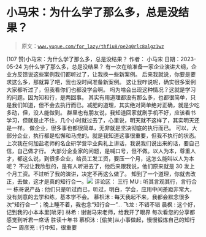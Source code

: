 # 小马宋：为什么学了那么多，总是没结果？

> 原文：[`www.yuque.com/for_lazy/thfiu8/pe2q0rlc8algz1wz`](https://www.yuque.com/for_lazy/thfiu8/pe2q0rlc8algz1wz)

<ne-h2 id="3ed5253b" data-lake-id="3ed5253b"><ne-heading-ext><ne-heading-anchor></ne-heading-anchor><ne-heading-fold></ne-heading-fold></ne-heading-ext><ne-heading-content><ne-text id="u94efadc3">(107 赞)小马宋：为什么学了那么多，总是没结果？</ne-text></ne-heading-content></ne-h2> <ne-p id="u710ac756" data-lake-id="u710ac756"><ne-text id="u632e697f">作者： 小马宋</ne-text></ne-p> <ne-p id="u810dcf87" data-lake-id="u810dcf87"><ne-text id="ud5a4dccb">日期：2023-05-24</ne-text></ne-p> <ne-p id="u48b93d61" data-lake-id="u48b93d61"><ne-text id="u1457df03">为什么学了那么多，总是没结果？</ne-text></ne-p> <ne-p id="uf6551b70" data-lake-id="uf6551b70"><ne-text id="u5ce0d8df">有一次在给准备一家企业演讲大纲，企业方反馈说这些案例我们都听过了，让我换一些新案例。</ne-text></ne-p> <ne-p id="u32b018be" data-lake-id="u32b018be"><ne-text id="u4d52e902">后来我就说，你要是要求这么多，那就算了吧，我也没时间准备新案例。</ne-text></ne-p> <ne-p id="uce8fcd70" data-lake-id="uce8fcd70"><ne-text id="u9470e7f9">这让我咋说呢，确实很多案例大家都听过了，但我看你们也都没学会啊。</ne-text></ne-p> <ne-p id="u84aac683" data-lake-id="u84aac683"><ne-text id="u1b13aab4">吗为啥会出现这种情况？这就是学习的问题。因为知和行，是两回事。</ne-text></ne-p> <ne-p id="u05e14f08" data-lake-id="u05e14f08"><ne-text id="ud22cf99e">其实有用道理都没有那么多，也都很简单，只是我们知道，但不会去执行而已。减肥的道理，其实绝对简单绝对正确，就是少吃多动，但，没人能做到。</ne-text></ne-p> <ne-p id="u8549070d" data-lake-id="u8549070d"><ne-text id="u29c4a6a1">群里也有朋友说，我知道回家就刷手机不好，应该看书学习，但就是止不住，几个小时就过去了，心里说，明天就不这样了，其实明天还是一样。</ne-text></ne-p> <ne-p id="u5c8958f6" data-lake-id="u5c8958f6"><ne-text id="u96ace9c4">做企业，很多事也都很简单，无非就是坚决彻底的执行而已。</ne-text></ne-p> <ne-p id="uf74d84b7" data-lake-id="uf74d84b7"><ne-text id="ua00541e6">可以，大部分企业，执行都是松懈和马虎的。就是我知道这事很重要，但我不执行的状态。</ne-text></ne-p> <ne-p id="u05afb017" data-lake-id="u05afb017"><ne-text id="u6b115562">上次我在何加盐老师的名企研学营毕业典礼上讲话，我说我们说出来的话，要自己信，自己做才行。</ne-text></ne-p> <ne-p id="u37966b7c" data-lake-id="u37966b7c"><ne-text id="uba706007">大部分企业家的问题，是喊口号，但不做。以人为本，尊重人才，都这么说，到很多企业，给员工发工资，要压一个月，这怎么能叫以人为本呢？</ne-text></ne-p> <ne-p id="u95e62335" data-lake-id="u95e62335"><ne-text id="u63ecf85f">不过让我欣慰的，是有人听进去了，他后来跟我说，他们原来就是 30 发上个月工资。不过听了我的演讲，决定不再这么做了。</ne-text></ne-p> <ne-p id="u8e51cb35" data-lake-id="u8e51cb35"><ne-text id="u95642f53">知到了一个道理，你就去改正，去做，这才是真的知行合一。</ne-text><ne-card data-card-name="image" data-card-type="inline" id="NwDgS" data-event-boundary="card">![](img/6e2614d8dda6df165af2b9c5618640f0.png)</ne-card></ne-p> <ne-hole id="ub9e5be09" data-lake-id="ub9e5be09"><ne-card data-card-name="hr" data-card-type="block" id="myVHF" data-event-boundary="card"><ne-p id="ucd0eb7d9" data-lake-id="ucd0eb7d9"><ne-text id="uf1b4074f">评论区：</ne-text></ne-p> <ne-p id="ufb52e4cc" data-lake-id="ufb52e4cc"><ne-text id="u152c51ec">三行 MU : 听其言观其行，言行合一</ne-text> <ne-text id="uc3544b73">栋哥说产品 : 他们只是听过而已，听过，明白，学会，应用中间差距非常大，没有刻意的去学和练，基本学不会。</ne-text> <ne-text id="u841edd18">慕枳沐 : 每天我起不来，我都会默念很多次“知行合一”；晚上睡不着，我也念“知行合一”...</ne-text> <ne-text id="u94f950fd">飞龙 : 不错不错</ne-text> <ne-text id="ue5a0c093">晨枫 : 这个好，记到我的小本本里[呲牙]</ne-text> <ne-text id="ubf7edc0e">林希 : 谢谢马宋老师，给我开了眼界</ne-text> <ne-text id="u924fe9f9">每次看您的分享都感觉到听君一席话 胜读十年书</ne-text> <ne-text id="u2a095d83">慕枳沐 : [偷笑]从小事做起，慢慢锻炼自己的知行合一</ne-text> <ne-text id="u4d45c7f5">周彦充 : 行中知，很重要</ne-text></ne-p></ne-card></ne-hole>